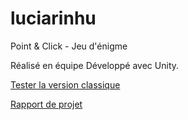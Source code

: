 # luciarinhu
Point &amp; Click - Jeu d'énigme 

Réalisé en équipe
Développé avec Unity. 

[Tester la version classique](https://nicolas-lcn.itch.io/luciarinhu)

[Rapport de projet](https://github.com/nicolas-lcn/luciarinhu/blob/main/M1_TER___Luciarinhu_compressed.pdf)
